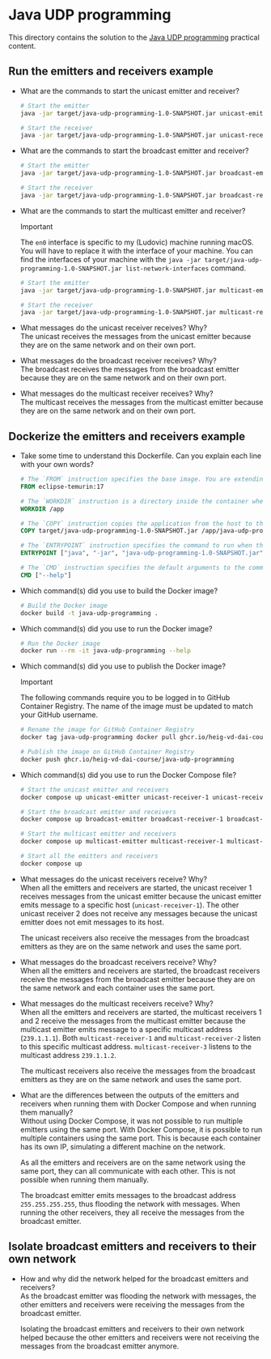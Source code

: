 # Java UDP programming

This directory contains the solution to the
[Java UDP programming](https://github.com/heig-vd-dai-course/heig-vd-dai-course/tree/main/17-java-tcp-programming)
practical content.

## Run the emitters and receivers example

- What are the commands to start the unicast emitter and receiver?

  ```sh
  # Start the emitter
  java -jar target/java-udp-programming-1.0-SNAPSHOT.jar unicast-emitter -H 127.0.0.1 -p 9876

  # Start the receiver
  java -jar target/java-udp-programming-1.0-SNAPSHOT.jar unicast-receiver -p 9876
  ```

- What are the commands to start the broadcast emitter and receiver?

  ```sh
  # Start the emitter
  java -jar target/java-udp-programming-1.0-SNAPSHOT.jar broadcast-emitter -H 255.255.255.255 -p 9877

  # Start the receiver
  java -jar target/java-udp-programming-1.0-SNAPSHOT.jar broadcast-receiver -p 9877
  ```

- What are the commands to start the multicast emitter and receiver?

  > [!IMPORTANT]  
  > The `en0` interface is specific to my (Ludovic) machine running macOS. You
  > will have to replace it with the interface of your machine. You can find the
  > interfaces of your machine with the
  > `java -jar target/java-udp-programming-1.0-SNAPSHOT.jar list-network-interfaces`
  > command.

  ```sh
  # Start the emitter
  java -jar target/java-udp-programming-1.0-SNAPSHOT.jar multicast-emitter -H 239.1.1.1 -p 9878 -i en0

  # Start the receiver
  java -jar target/java-udp-programming-1.0-SNAPSHOT.jar multicast-receiver -i en0 -H 239.1.1.1 -p 9878
  ```

- What messages do the unicast receiver receives? Why?  
  The unicast receives the messages from the unicast emitter because they are on
  the same network and on their own port.
- What messages do the broadcast receiver receives? Why?  
  The broadcast receives the messages from the broadcast emitter because they
  are on the same network and on their own port.
- What messages do the multicast receiver receives? Why?  
  The multicast receives the messages from the multicast emitter because they
  are on the same network and on their own port.

## Dockerize the emitters and receivers example

- Take some time to understand this Dockerfile. Can you explain each line with
  your own words?

  ```dockerfile
  # The `FROM` instruction specifies the base image. You are extending the `eclipse-temurin:17` image.
  FROM eclipse-temurin:17

  # The `WORKDIR` instruction is a directory inside the container where the application will be copied.
  WORKDIR /app

  # The `COPY` instruction copies the application from the host to the container.
  COPY target/java-udp-programming-1.0-SNAPSHOT.jar /app/java-udp-programming-1.0-SNAPSHOT.jar

  # The `ENTRYPOINT` instruction specifies the command to run when the container starts.
  ENTRYPOINT ["java", "-jar", "java-udp-programming-1.0-SNAPSHOT.jar"]

  # The `CMD` instruction specifies the default arguments to the command.
  CMD ["--help"]
  ```

- Which command(s) did you use to build the Docker image?

  ```sh
  # Build the Docker image
  docker build -t java-udp-programming .
  ```

- Which command(s) did you use to run the Docker image?

  ```sh
  # Run the Docker image
  docker run --rm -it java-udp-programming --help
  ```

- Which command(s) did you use to publish the Docker image?

  > [!IMPORTANT]  
  > The following commands require you to be logged in to GitHub Container
  > Registry. The name of the image must be updated to match your GitHub
  > username.

  ```sh
  # Rename the image for GitHub Container Registry
  docker tag java-udp-programming docker pull ghcr.io/heig-vd-dai-course/java-udp-programming

  # Publish the image on GitHub Container Registry
  docker push ghcr.io/heig-vd-dai-course/java-udp-programming
  ```

- Which command(s) did you use to run the Docker Compose file?

  ```sh
  # Start the unicast emitter and receivers
  docker compose up unicast-emitter unicast-receiver-1 unicast-receiver-2

  # Start the broadcast emitter and receivers
  docker compose up broadcast-emitter broadcast-receiver-1 broadcast-receiver-2

  # Start the multicast emitter and receivers
  docker compose up multicast-emitter multicast-receiver-1 multicast-receiver-2 multicast-receiver-3

  # Start all the emitters and receivers
  docker compose up
  ```

- What messages do the unicast receivers receive? Why?  
  When all the emitters and receivers are started, the unicast receiver 1
  receives messages from the unicast emitter because the unicast emitter emits
  message to a specific host (`unicast-receiver-1`). The other unicast receiver
  2 does not receive any messages because the unicast emitter does not emit
  messages to its host.

  The unicast receivers also receive the messages from the broadcast emitters as
  they are on the same network and uses the same port.

- What messages do the broadcast receivers receive? Why?  
  When all the emitters and receivers are started, the broadcast receivers
  receive the messages from the broadcast emitter because they are on the same
  network and each container uses the same port.
- What messages do the multicast receivers receive? Why?  
  When all the emitters and receivers are started, the multicast receivers 1 and
  2 receive the messages from the multicast emitter because the multicast
  emitter emits message to a specific multicast address (`239.1.1.1`). Both
  `multicast-receiver-1` and `multicast-receiver-2` listen to this specific
  multicast address. `multicast-receiver-3` listens to the multicast address
  `239.1.1.2`.

  The multicast receivers also receive the messages from the broadcast emitters
  as they are on the same network and uses the same port.

- What are the differences between the outputs of the emitters and receivers
  when running them with Docker Compose and when running them manually?  
  Without using Docker Compose, it was not possible to run multiple emitters
  using the same port. With Docker Compose, it is possible to run multiple
  containers using the same port. This is because each container has its own IP,
  simulating a different machine on the network.

  As all the emitters and receivers are on the same network using the same port,
  they can all communicate with each other. This is not possible when running
  them manually.

  The broadcast emitter emits messages to the broadcast address
  `255.255.255.255`, thus flooding the network with messages. When running the
  other receivers, they all receive the messages from the broadcast emitter.

## Isolate broadcast emitters and receivers to their own network

- How and why did the network helped for the broadcast emitters and receivers?  
  As the broadcast emitter was flooding the network with messages, the other
  emitters and receivers were receiving the messages from the broadcast emitter.

  Isolating the broadcast emitters and receivers to their own network helped
  because the other emitters and receivers were not receiving the messages from
  the broadcast emitter anymore.
